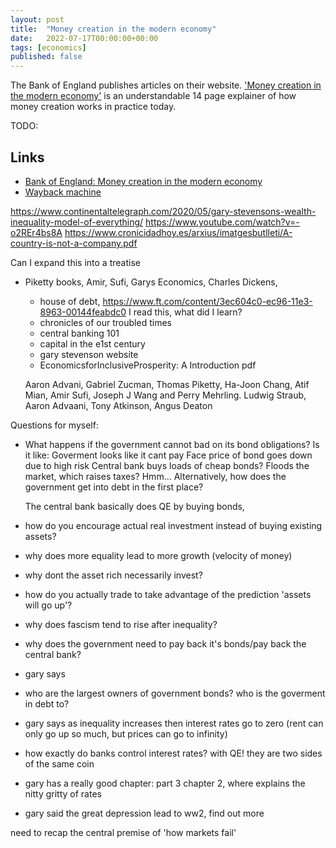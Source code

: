 ```yaml
---
layout: post
title:  "Money creation in the modern economy"
date:   2022-07-17T00:00:00+00:00
tags: [economics]
published: false
---
```


The Bank of England publishes articles on their website. ['Money creation in the modern economy'](https://www.bankofengland.co.uk/quarterly-bulletin/2014/q1/money-creation-in-the-modern-economy) is an understandable 14 page explainer of how money creation works in practice today.

TODO:

## Links

- [Bank of England: Money creation in the modern economy](https://www.bankofengland.co.uk/quarterly-bulletin/2014/q1/money-creation-in-the-modern-economy)
- [Wayback machine](<https://web.archive.org/web/20220531180345/https://www.bankofengland.co.uk/quarterly-bulletin/2014/q1/money-creation-in-the-modern-economy>)

https://www.continentaltelegraph.com/2020/05/gary-stevensons-wealth-inequality-model-of-everything/
https://www.youtube.com/watch?v=-o2REr4bs8A
https://www.cronicidadhoy.es/arxius/imatgesbutlleti/A-country-is-not-a-company.pdf


Can I expand this into a treatise
- Piketty books, Amir, Sufi, Garys Economics, Charles Dickens, 
    - house of debt, https://www.ft.com/content/3ec604c0-ec96-11e3-8963-00144feabdc0
        I read this, what did I learn?
    - chronicles of our troubled times
    - central banking 101
    - capital in the e1st century 
    - gary stevenson website
    - EconomicsforInclusiveProsperity: A Introduction pdf

    Aaron Advani, Gabriel Zucman, Thomas Piketty, Ha-Joon Chang, Atif Mian, Amir Sufi,
    Joseph J Wang and Perry Mehrling. Ludwig Straub, Aaron Advaani, Tony Atkinson, Angus Deaton

Questions for myself:
- What happens if the government cannot bad on its bond obligations?
    Is it like:
        Goverment looks like it cant pay
        Face price of bond goes down due to high risk
        Central bank buys loads of cheap bonds?
        Floods the market, which raises taxes? 
        Hmm...
    Alternatively, how does the government get into debt in the first place?
         


    The central bank basically does QE by buying bonds, 
- how do you encourage actual real investment instead of buying existing assets?
- why does more equality lead to more growth
    (velocity of money)
- why dont the asset rich necessarily invest?
- how do you actually trade to take advantage of the prediction 'assets will go up'?
- why does fascism tend to rise after inequality?
- why does the government need to pay back it's bonds/pay back the central bank?
- gary says
- who are the largest owners of government bonds? who is the goverment in debt to?
- gary says as inequality increases then interest rates go to zero
    (rent can only go up so much, but prices can go to infinity)
- how exactly do banks control interest rates?
    with QE! they are two sides of the same coin
- gary has a really good chapter: part 3 chapter 2, where explains the nitty gritty of rates
- gary said the great depression lead to ww2, find out more


need to recap the central premise of 'how markets fail'